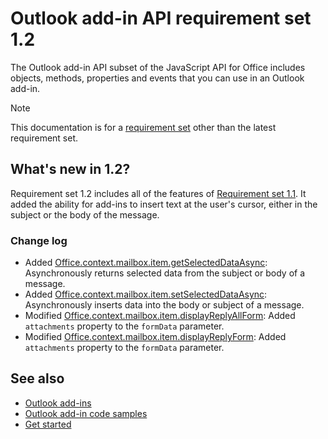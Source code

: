 # Outlook add-in API requirement set 1.2

The Outlook add-in API subset of the JavaScript API for Office includes objects, methods, properties and events that you can use in an Outlook add-in.

> [!NOTE]
> This documentation is for a [requirement set](/javascript/office/requirement-sets/outlook-api-requirement-sets) other than the latest requirement set. 

## What's new in 1.2?

Requirement set 1.2 includes all of the features of [Requirement set 1.1](../requirement-set-1.1/outlook-requirement-set-1.1.md). It added the ability for add-ins to insert text at the user's cursor, either in the subject or the body of the message.

### Change log

- Added [Office.context.mailbox.item.getSelectedDataAsync](office.context.mailbox.item.md#getselecteddataasynccoerciontype-options-callback--string): Asynchronously returns selected data from the subject or body of a message.
- Added [Office.context.mailbox.item.setSelectedDataAsync](office.context.mailbox.item.md#setselecteddataasyncdata-options-callback): Asynchronously inserts data into the body or subject of a message.
- Modified [Office.context.mailbox.item.displayReplyAllForm](office.context.mailbox.item.md#displayreplyallformformdata): Added `attachments` property to the `formData` parameter.
- Modified [Office.context.mailbox.item.displayReplyForm](office.context.mailbox.item.md#displayreplyformformdata): Added `attachments` property to the `formData` parameter.

## See also

- [Outlook add-ins](https://docs.microsoft.com/outlook/add-ins/)
- [Outlook add-in code samples](https://developer.microsoft.com/outlook/gallery/?filterBy=Outlook,Samples,Add-ins)
- [Get started](https://docs.microsoft.com/outlook/add-ins/quick-start)